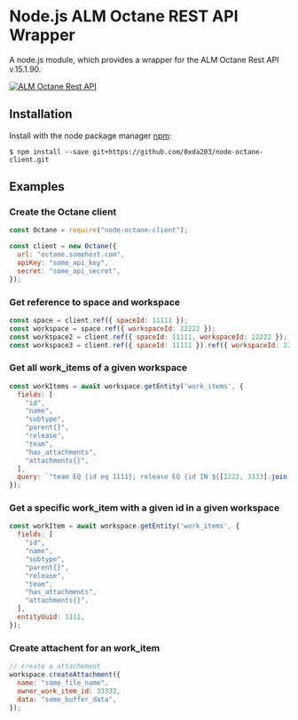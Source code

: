 # Node.js ALM Octane REST API Wrapper

A node.js module, which provides a wrapper for the ALM Octane Rest API v.15.1.90.

[![ALM Octane Rest API](https://img.shields.io/badge/ALM%20Octane%20Rest%20API--green.svg)](https://admhelp.microfocus.com/octane/en/15.1.90/Online/Content/API/articles_API2.htm?Highlight=rest%20api)

## Installation

Install with the node package manager [npm](http://npmjs.org):

```shell
$ npm install --save git+https://github.com/0xda203/node-octane-client.git
```

## Examples

### Create the Octane client

```javascript
const Octane = require("node-octane-client");

const client = new Octane({
  url: "octane.somehost.com",
  apiKey: "some_api_key",
  secret: "some_api_secret",
});
```

### Get reference to space and workspace

```javascript
const space = client.ref({ spaceId: 11111 });
const workspace = space.ref({ workspaceId: 22222 });
const workspace2 = client.ref({ spaceId: 11111, workspaceId: 22222 });
const workspace3 = client.ref({ spaceId: 11111 }).ref({ workspaceId: 22222 });
```

### Get all work_items of a given workspace

```javascript
const workItems = await workspace.getEntity('work_items', {
  fields: [
    "id",
    "name",
    "subtype",
    "parent{}",
    "release",
    "team",
    "has_attachments",
    "attachments{}",
  ],
  query: `"team EQ {id eq 1111}; release EQ {id IN ${[2222, 3333].join(",")}}"`,
});
```

### Get a specific work_item with a given id in a given workspace

```javascript
const workItem = await workspace.getEntity('work_items', {
  fields: [
    "id",
    "name",
    "subtype",
    "parent{}",
    "release",
    "team",
    "has_attachments",
    "attachments{}",
  ],
  entityUuid: 1111,
});
```

### Create attachent for an work_item

```javascript
// create a attachement
workspace.createAttachment({
  name: "some_file_name",
  owner_work_item_id: 33333,
  data: "some_buffer_data",
});
```
